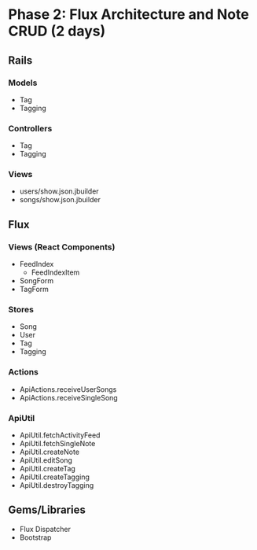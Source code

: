 # Phase 2: Flux Architecture and Note CRUD (2 days)

## Rails
### Models
* Tag
* Tagging

### Controllers
* Tag
* Tagging

### Views
* users/show.json.jbuilder
* songs/show.json.jbuilder

## Flux
### Views (React Components)
* FeedIndex
  - FeedIndexItem
* SongForm
* TagForm

### Stores
* Song
* User
* Tag
* Tagging

### Actions
* ApiActions.receiveUserSongs
* ApiActions.receiveSingleSong

### ApiUtil
* ApiUtil.fetchActivityFeed
* ApiUtil.fetchSingleNote
* ApiUtil.createNote
* ApiUtil.editSong
* ApiUtil.createTag
* ApiUtil.createTagging
* ApiUtil.destroyTagging


## Gems/Libraries
* Flux Dispatcher
* Bootstrap
